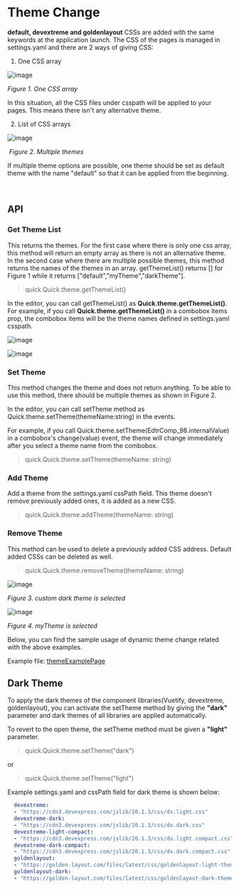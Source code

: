 # Theme Change

**default, devextreme and goldenlayout** CSSs are added with the same keywords at the application launch. The CSS of the pages is managed in settings.yaml and there are 2 ways of giving CSS:

1. One CSS array

![image](https://gitlab.softtech/quickpublic/quick/-/wikis/uploads/eb05fd5942f63a07c627d120eea7cde6/image.png)

*Figure 1. One CSS array*		
											

   In this situation, all the CSS files under csspath will be applied to your pages. This means there isn't any alternative theme.

2. List of CSS arrays

  ![image](https://gitlab.softtech/quickpublic/quick/-/wikis/uploads/122d153963f6594df50a9834f1b4f97f/image.png)

   ​													*Figure 2. Multiple themes*

  
   If multiple theme options are possible, one theme should be set as default theme with the name "default" so that it can be applied from the beginning.

​			

## API
### Get Theme List
This returns the themes. For the first case where there is only one css array, this method will return an empty array as there is not an alternative theme. In the second case where there are multiple possible themes, this method returns the names of the themes in an array. getThemeList() returns [] for Figure 1 while it returns ["default","myTheme","darkTheme"]. 

> quick.Quick.theme.getThemeList()

In the editor, you can call getThemeList() as **Quick.theme.getThemeList()**. 
For example, if you call **Quick.theme.getThemeList()** in a combobox items prop, the combobox items will be the theme names defined in settings.yaml csspath.

![image](https://gitlab.softtech/quickpublic/quick/-/wikis/uploads/e5e3a868089a6cd7c6c1de67fc5f807c/image.png)

![image](https://gitlab.softtech/quickpublic/quick/-/wikis/uploads/97f6e0a929ddece656e269778b911a41/image.png)


### Set Theme

This method changes the theme and does not return anything. To be able to use this method, there should be multiple themes as shown in Figure 2.

In the editor, you can call setTheme method as Quick.theme.setTheme(themeName:string) in the events.

For example, if you call Quick.theme.setTheme(EdtrComp_98.internalValue) in a combobox's change(value) event, the theme will change immediately after you select a theme name from the combobox.

> quick.Quick.theme.setTheme(themeName: string)

### Add Theme 

Add a theme from the settings.yaml cssPath field. This theme doesn't remove previously added ones, it is added as a new CSS. 

> quick.Quick.theme.addTheme(themeName: string)

### Remove Theme 

This method can be used to delete a previously added CSS address. Default added CSSs can be deleted as well.

> quick.Quick.theme.removeTheme(themeName: string)
  
![image](https://gitlab.softtech/quickpublic/quick/-/wikis/uploads/bfdf0523b241f6cf63dc85931e8ea24a/image.png)

  *Figure 3. custom dark theme is selected*

  
![image](https://gitlab.softtech/quickpublic/quick/-/wikis/uploads/22fa717dd4d7217b7b0d4223121c62ec/image.png)

  *Figure 4. myTheme is selected*


Below, you can find the sample usage of dynamic theme change related with the above examples.

Example file: <a href="" onclick="this.href='?q=qjsons/themeExamplePage.qjson'; this.target=(window.location !== window.parent.location) ? '' : '_blank';"  target=''>themeExamplePage</a>


## Dark Theme

To apply the dark themes of the component libraries(Vuetify, devextreme, goldenlayout), you can activate the setTheme method by giving the **"dark"** parameter and dark themes of all libraries are applied automatically. 

To revert to the open theme, the setTheme method must be given a **"light"** parameter.

> quick.Quick.theme.setTheme("dark")

or

> quick.Quick.theme.setTheme("light")


Example settings.yaml and cssPath field for dark theme is shown below:
```yaml 
  devextreme:
  - "https://cdn3.devexpress.com/jslib/20.1.3/css/dx.light.css"
  devextreme-dark:
  - "https://cdn3.devexpress.com/jslib/20.1.3/css/dx.dark.css"
  devextreme-light-compact:
  - "https://cdn3.devexpress.com/jslib/20.1.3/css/dx.light.compact.css"
  devextreme-dark-compact:
  - "https://cdn3.devexpress.com/jslib/20.1.3/css/dx.dark.compact.css"
  goldenlayout:
  - "https://golden-layout.com/files/latest/css/goldenlayout-light-theme.css"
  goldenlayout-dark:
  - "https://golden-layout.com/files/latest/css/goldenlayout-dark-theme.css"
```